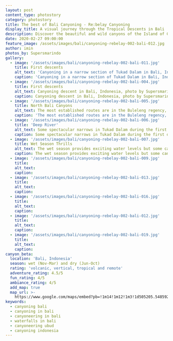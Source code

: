 ```yaml
---
layout: post
content_type: photostory
category: photostory
title: The best of Bali Canyoning - Re:belay Canyoning
display_title: A visual journey through the Tropical Descents in Bali
description: Discover the beautiful and wild canyons of the Island of Gods by the eyes of Supersmarindo
date: 2020-02-27 09:00:00
feature_image: /assets/images/bali/canyoning-rebelay-002-bali-012.jpg
author: imin
photos_by: Supersmarindo
gallery:
  - image: '/assets/images/bali/canyoning-rebelay-002-bali-011.jpg'
    title: First descents
    alt_text: 'Canyoning in a narrow section of Tukad Dalam in Bali, Indonesia. Photo © Supersmarindo.'
    caption: 'Canyoning in a narrow section of Tukad Dalam in Bali, Indonesia. Photo © Supersmarindo.'
  - image: '/assets/images/bali/canyoning-rebelay-002-bali-004.jpg'
    title: First descents
    alt_text: Canyoning descent in Bali, Indonesia, photo by Supersmarindo Imin. Rebelay Canyoning
    caption: Canyoning descent in Bali, Indonesia, photo by Supersmarindo Imin. Rebelay Canyoning
  - image: '/assets/images/bali/canyoning-rebelay-002-bali-005.jpg'
    title: North Bali Canyons
    alt_text: The most established routes are in the Buleleng regency, namely in the surrounding areas of Gitgit and Sambangan villages. Remote descents like technical Tamata (pictured) require contacting local operators.
    caption: 'The most established routes are in the Buleleng regency, namely in the surrounding areas of Gitgit and Sambangan villages. Remote descents like technical Tamata (pictured) require contacting local operators.'
  - image: '/assets/images/bali/canyoning-rebelay-002-bali-006.jpg'
    title: 'Deep River'
    alt_text: Some spectacular narrows in Tukad Dalam during the first descent in April 2019. The remoteness of the Balinese canyons means you will find these places all for yourself during a descent. Despite, the wild environment requires local knowledge to be experienced safely. 
    caption: Some spectacular narrows in Tukad Dalam during the first descent in April 2019. The remoteness of the Balinese canyons means you will find these places all for yourself during a descent. Despite, the wild environment requires local knowledge to be experienced safely.
  - image: '/assets/images/bali/canyoning-rebelay-002-bali-007.jpg'
    title: Wet Season Thrills
    alt_text: The wet season provides exciting water levels but some canyons might not be accessible; it also requires careful planning due to the daily tropical downpours which often result in flash floods. Here, Re:belay Editor Gus Schiavon during the first descent of Tukad Marah, Sekumpul.   
    caption: The wet season provides exciting water levels but some canyons might not be accessible; it also requires careful planning due to the daily tropical downpours which often result in flash floods. Here, Re:belay Editor Gus Schiavon during the first descent of Tukad Marah, Sekumpul.  
  - image: '/assets/images/bali/canyoning-rebelay-002-bali-009.jpg'
    title: 
    alt_text:
    caption:
  - image: '/assets/images/bali/canyoning-rebelay-002-bali-013.jpg'
    title:
    alt_text:
    caption:
  - image: '/assets/images/bali/canyoning-rebelay-002-bali-016.jpg'
    title: 
    alt_text:
    caption:
  - image: '/assets/images/bali/canyoning-rebelay-002-bali-012.jpg'
    title: 
    alt_text:
    caption:
  - image: '/assets/images/bali/canyoning-rebelay-002-bali-019.jpg'
    title:
    alt_text:
    caption:
canyon_beta:
  location: 'Bali, Indonesia'
  season: wet (Nov-Mar) and dry (Jun-Oct)
  rating: 'volcanic, vertical, tropical and remote'
  adventure_rating: 4.5/5
  fun_rating: 4/5
  ambiance_rating: 4/5
  add_map: true  
  map_url: >-
    https://www.google.com/maps/embed?pb=!1m14!1m12!1m3!1d505205.5485928373!2d115.06807145593017!3d-8.409129609744381!2m3!1f0!2f0!3f0!3m2!1i1024!2i768!4f13.1!5e0!3m2!1sen!2snz!4v1582837958310!5m2!1sen!2snz"
keywords:
  - canyoning bali
  - canyoning in bali
  - canyoneering in bali
  - waterfalls in bali
  - canyoneering ubud
  - canyoning indonesia
---
```

